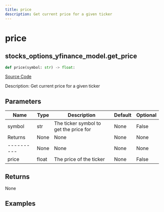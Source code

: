 ```yaml
---
title: price
description: Get current price for a given ticker
---
```

# price

## stocks_options_yfinance_model.get_price

```python
def price(symbol: str) -> float:
```
[Source Code](https://github.com/OpenBB-finance/OpenBBTerminal/tree/main/openbb_terminal/stocks/options/yfinance_model.py#L257)

Description: Get current price for a given ticker

## Parameters

| Name | Type | Description | Default | Optional |
| ---- | ---- | ----------- | ------- | -------- |
| symbol | str | The ticker symbol to get the price for | None | False |
| Returns | None | None | None | None |
| ---------- | None | None | None | None |
| price | float | The price of the ticker | None | False |

## Returns

None

## Examples

